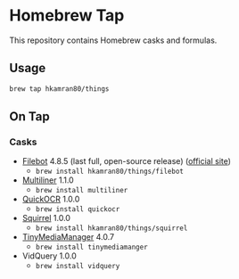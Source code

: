 # Homebrew Tap

This repository contains Homebrew casks and formulas.

## Usage

```bash
brew tap hkamran80/things
```

## On Tap

### Casks

- [Filebot](https://github.com/barry-allen07/FB-Mod) 4.8.5 (last full, open-source release) ([official site](https://www.filebot.net/))
  - `brew install hkamran80/things/filebot`
- [Multiliner](https://github.com/aheze/Multiliner) 1.1.0
  - `brew install multiliner`
- [QuickOCR](https://github.com/aheze/QuickOCR) 1.0.0
  - `brew install quickocr`
- [Squirrel](https://github.com/aheze/Squirrel) 1.0.0
  - `brew install hkamran80/things/squirrel`
- [TinyMediaManager](https://www.tinymediamanager.org/) 4.0.7
  - `brew install tinymediamanger`
- VidQuery 1.0.0
  - `brew install vidquery`
